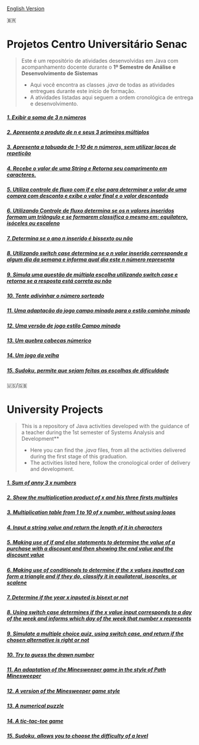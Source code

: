 [English Version](#University-Projects)

🇧🇷  
# Projetos Centro Universitário Senac

> Este é um repositório de atividades desenvolvidas em Java com acompanhamento docente durante o **1º Semestre de Análise e Desenvolvimento de Sistemas**
> - Aqui você encontra as classes *.java* de todas as atividades entregues durante este início de formação.
> - A atividades listadas aqui seguem a ordem cronológica de entrega e desenvolvimento.

##### [1. Exibir a soma de 3 *n* números](/Atividades/produtoDaMultiplicacao.java)
##### [2. Apresenta o produto de *n* e seus 3 primeiros múltiplos](/Atividades/primeirosMultiplos.java)
##### [3. Apresenta a tabuada de 1-10 de *n* números, sem utilizar laços de repetição](/Atividades/tabuada.java)
##### [4. Recebe o valor de uma String e Retorna seu comprimento em caracteres.](/Atividades/comprimentoDoNome.java)
##### [5. Utiliza controle de fluxo com *if* e *else* para determinar o valor de uma compra com desconto e exibe o valor final e o valor descontado](/Atividades/aplicaDesconto.java)
##### [6. Utilizando Controle de fluxo determina se os *n* valores inseridos formam um triângulo e se formarem classifica o mesmo em: equilatero, isóceles ou escaleno](/Atividades/existenciaDeTriangulo.java)
##### [7. Determina se o ano *n* inserido é bissexto ou não](/Atividades/anoBissexto.java)
##### [8. Utilizando *switch case* determina se o *n* valor inserido corresponde a algum dia da semana e informa qual dia este *n* número representa](/Atividades/diasDaSemana.java)
##### [9. Simula uma questão de múltipla escolha utilizando *switch case* e retorna se a resposta está correta ou não](/Atividades/multiplaEscolha.java)
##### [10. Tente adivinhar o número sorteado](/Atividades/AdivinheNumero.java)
##### [11. Uma adaptação do jogo campo minado para o estilo caminho minado](/Atividades/CaminhoMinado.java)
##### [12. Uma versão de jogo estilo Campo minado](/Atividades/CampoMinado.java)
##### [13. Um quebra cabeças númerico](/Atividades/QubraCabecaNum.java)
##### [14. Um jogo da velha](/Atividades/TicTacToe.java)
##### [15. Sudoku, permite que sejam feitas as escolhas de dificuldade](/Atividades/Sudoku.java)


🇺🇸/🇬🇧
# University Projects

> This is a repository of Java activities developed with the guidance of a teacher during the 1st semester of Systems Analysis and Development**
> - Here you can find the *.java* files, from all the activities delivered during the first stage of this graduation.
> - The activities listed here, follow the cronological order of delivery and development.

##### [1. Sum of anny 3 *x* numbers](/Atividades/produtoDaMultiplicacao.java)
##### [2. Show the multiplication product of *x* and his three firsts multiples](/Atividades/primeirosMultiplos.java)
##### [3. Multiplication table from 1 to 10 of *x* number, without using loops](/Atividades/tabuada.java)
##### [4. Input a string value and return the length of it in characters](/Atividades/comprimentoDoNome.java)
##### [5. Making use of *if* and *else* statements to determine the value of a purchase with a discount and then showing the end value and the discount value](/Atividades/aplicaDesconto.java)
##### [6. Making use of conditionals to determine if the *x* values inputted can form a triangle and if they do, classify it in equilateral, isosceles, or scalene](/Atividades/anoBissexto.java)
##### [7. Determine if the year *x* inputed is bisext or not](/Atividades/anoBissexto.java)
##### [8. Using *switch case* determines if the *x* value input corresponds to a day of the week and informs which day of the week that number *x* represents](/Atividades/diasDaSemana.java)
##### [9. Simulate a multiple choice quiz, using *switch case*, and return if the chosen alternative is right or not](/Atividades/multiplaEscolha.java)
##### [10. Try to guess the drawn number](/Atividades/AdivinheNumero.java)
##### [11. An adaptation of the Minesweeper game in the style of Path Minesweeper](/Atividades/CaminhoMinado.java)
##### [12. A version of the Minesweeper game style](/Atividades/CampoMinado.java)
##### [13. A numerical puzzle](/Atividades/QubraCabecaNum.java)
##### [14. A tic-tac-toe game](/Atividades/TicTacToe.java)
##### [15. Sudoku, allows you to choose the difficulty of a level](/Atividades/Sudoku.java)

